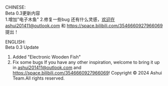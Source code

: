 CHINESE:  
Beta 0.3更新内容  
1.增加"电子木鱼"
2.修复一些bug
还有什么灵感，欢迎在ashui201411@outlook.com 和 https://space.bilibili.com/3546660927966069 提出！  

ENGLISH:  
Beta 0.3 Update  
1. Added "Electronic Wooden Fish"
2. Fix some bugs
If you have any other inspiration, welcome to bring it up in ashui201411@outlook.com and https://space.bilibili.com/3546660927966069! 
Copyright © 2024 Ashui Team.All rights reserved.  
